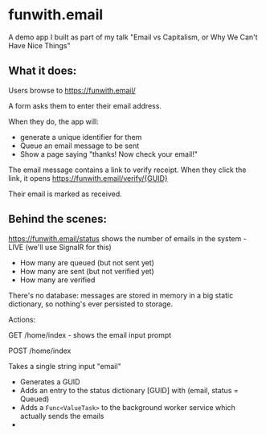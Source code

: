 # funwith.email
A demo app I built as part of my talk "Email vs Capitalism, or Why We Can't Have Nice Things"

## What it does:

Users browse to https://funwith.email/

A form asks them to enter their email address.

When they do, the app will:

* generate a unique identifier for them
* Queue an email message to be sent
* Show a page saying "thanks! Now check your email!"

The email message contains a link to verify receipt. When they click the link, it opens https://funwith.email/verify/{GUID}

Their email is marked as received.

## Behind the scenes:

https://funwith.email/status shows the number of emails in the system - LIVE (we'll use SignalR for this)

* How many are queued (but not sent yet)
* How many are sent (but not verified yet)
* How many are verified

There's no database: messages are stored in memory in a big static dictionary, so nothing's ever persisted to storage.

Actions:

GET /home/index - shows the email input prompt

POST /home/index

Takes a single string input "email"

* Generates a GUID
* Adds an entry to the status dictionary [GUID] with (email, status = Queued)
* Adds a `Func<ValueTask>` to the background worker service which actually sends the emails
* 





